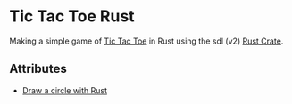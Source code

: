 # Tic Tac Toe Rust

Making a simple game of [Tic Tac Toe](https://wikipedia.org/wiki/Tic-tac-toe) in Rust using the sdl (v2) [Rust Crate](https://crates.io/crates/sdl2).

## Attributes

- [Draw a circle with Rust](https://gist.github.com/MetroWind/352bd75c363928f5c0009276af1b7928)
